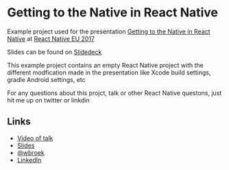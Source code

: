 # Getting to the Native in React Native 

Example project used for the presentation [Getting to the Native in React Native](https://www.youtube.com/watch?v=woELcVbZlZA&index=26&t=1s&list=PLZ3MwD-soTTEOWXU2I8Y8C3AfqvJdn3M_) at [React Native EU 2017](https://react-native.eu)

Slides can be found on [Slidedeck](https://speakerdeck.com/wbroek/getting-to-the-native-in-react-native)

This example project contains an empty React Native project with the different modfication made in the presentation like Xcode build settings, gradle Android settings, etc

For any questions about this projct, talk or other React Native questons, just hit me up on twitter or linkdin 

## Links

* [Video of talk](https://www.youtube.com/watch?v=woELcVbZlZA&index=26&t=1s&list=PLZ3MwD-soTTEOWXU2I8Y8C3AfqvJdn3M)
* [Slides](https://speakerdeck.com/wbroek/getting-to-the-native-in-react-native)
* [@wbroek](https://twitter.com/wbroek)
* [LinkedIn](https://www.linkedin.com/in/wbroek)
